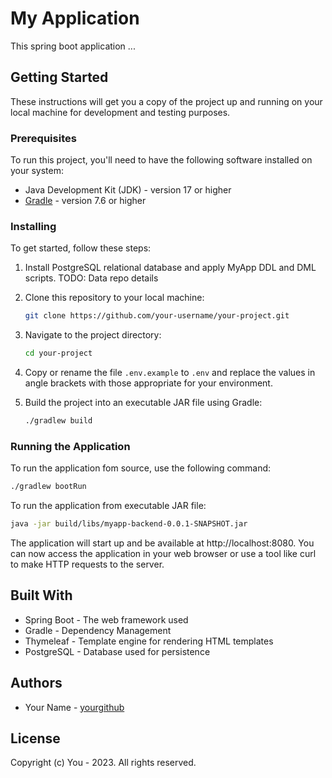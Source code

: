 # My Application
This spring boot application ...

## Getting Started

These instructions will get you a copy of the project up and running on your local machine for development and testing purposes.

### Prerequisites

To run this project, you'll need to have the following software installed on your system:

- Java Development Kit (JDK) - version 17 or higher
- [Gradle](https://gradle.org/install/) - version 7.6 or higher

### Installing

To get started, follow these steps:

1. Install PostgreSQL relational database and apply MyApp DDL and DML scripts.
   TODO: Data repo details

2. Clone this repository to your local machine:
   ```bash
   git clone https://github.com/your-username/your-project.git
   ```

3. Navigate to the project directory:
   ```bash
   cd your-project
   ```
   
4. Copy or rename the file `.env.example` to `.env` and replace the values in
angle brackets with those appropriate for your environment.

5. Build the project into an executable JAR file using Gradle:
   ```bash
   ./gradlew build
   ```

### Running the Application
To run the application fom source, use the following command:

   ```bash
   ./gradlew bootRun
   ```

To run the application from executable JAR file:
   ```bash
   java -jar build/libs/myapp-backend-0.0.1-SNAPSHOT.jar
   ```

The application will start up and be available at http://localhost:8080. 
You can now access the application in your web browser or use a tool like 
curl to make HTTP requests to the server.

## Built With
- Spring Boot - The web framework used
- Gradle - Dependency Management
- Thymeleaf - Template engine for rendering HTML templates
- PostgreSQL - Database used for persistence

## Authors
- Your Name - [yourgithub](https://github.com/yourgithub)

## License
Copyright (c) You - 2023. All rights reserved.